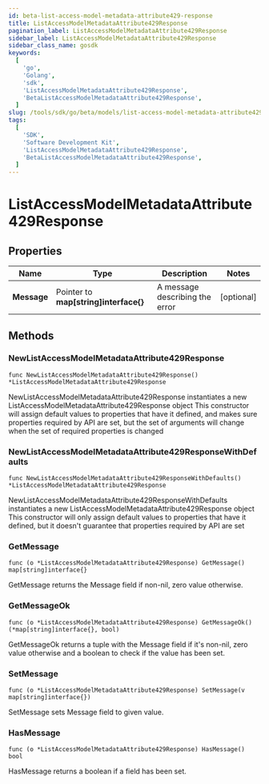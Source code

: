 ```yaml
---
id: beta-list-access-model-metadata-attribute429-response
title: ListAccessModelMetadataAttribute429Response
pagination_label: ListAccessModelMetadataAttribute429Response
sidebar_label: ListAccessModelMetadataAttribute429Response
sidebar_class_name: gosdk
keywords:
  [
    'go',
    'Golang',
    'sdk',
    'ListAccessModelMetadataAttribute429Response',
    'BetaListAccessModelMetadataAttribute429Response',
  ]
slug: /tools/sdk/go/beta/models/list-access-model-metadata-attribute429-response
tags:
  [
    'SDK',
    'Software Development Kit',
    'ListAccessModelMetadataAttribute429Response',
    'BetaListAccessModelMetadataAttribute429Response',
  ]
---
```


# ListAccessModelMetadataAttribute429Response

## Properties

| Name | Type | Description | Notes |
| --- | --- | --- | --- |
| **Message** | Pointer to **map[string]interface{}** | A message describing the error | [optional] |

## Methods

### NewListAccessModelMetadataAttribute429Response

`func NewListAccessModelMetadataAttribute429Response() *ListAccessModelMetadataAttribute429Response`

NewListAccessModelMetadataAttribute429Response instantiates a new ListAccessModelMetadataAttribute429Response object This constructor will assign default values to properties that have it defined, and makes sure properties required by API are set, but the set of arguments will change when the set of required properties is changed

### NewListAccessModelMetadataAttribute429ResponseWithDefaults

`func NewListAccessModelMetadataAttribute429ResponseWithDefaults() *ListAccessModelMetadataAttribute429Response`

NewListAccessModelMetadataAttribute429ResponseWithDefaults instantiates a new ListAccessModelMetadataAttribute429Response object This constructor will only assign default values to properties that have it defined, but it doesn't guarantee that properties required by API are set

### GetMessage

`func (o *ListAccessModelMetadataAttribute429Response) GetMessage() map[string]interface{}`

GetMessage returns the Message field if non-nil, zero value otherwise.

### GetMessageOk

`func (o *ListAccessModelMetadataAttribute429Response) GetMessageOk() (*map[string]interface{}, bool)`

GetMessageOk returns a tuple with the Message field if it's non-nil, zero value otherwise and a boolean to check if the value has been set.

### SetMessage

`func (o *ListAccessModelMetadataAttribute429Response) SetMessage(v map[string]interface{})`

SetMessage sets Message field to given value.

### HasMessage

`func (o *ListAccessModelMetadataAttribute429Response) HasMessage() bool`

HasMessage returns a boolean if a field has been set.
